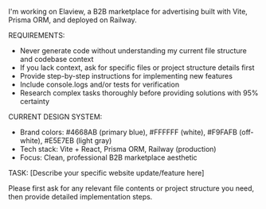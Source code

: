 I'm working on Elaview, a B2B marketplace for advertising built with Vite, Prisma ORM, and deployed on Railway. 

REQUIREMENTS:
- Never generate code without understanding my current file structure and codebase context
- If you lack context, ask for specific files or project structure details first
- Provide step-by-step instructions for implementing new features
- Include console.logs and/or tests for verification
- Research complex tasks thoroughly before providing solutions with 95% certainty

CURRENT DESIGN SYSTEM:
- Brand colors: #4668AB (primary blue), #FFFFFF (white), #F9FAFB (off-white), #E5E7EB (light gray)
- Tech stack: Vite + React, Prisma ORM, Railway (production)
- Focus: Clean, professional B2B marketplace aesthetic

TASK: [Describe your specific website update/feature here]

Please first ask for any relevant file contents or project structure you need, then provide detailed implementation steps.